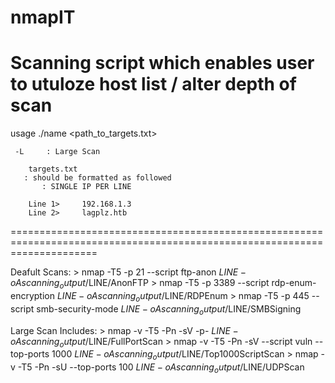 # nmapIT

  Scanning script which enables user to utuloze host list / alter depth of scan
===========================================================================================================================
   usage ./name <path_to_targets.txt>			
    							
 	    						
 	 -L   	: Large Scan				
 	    						
		targets.txt 				        
 	   : should be formatted as followed  		
		   : SINGLE IP PER LINE				
		     						
		Line 1>		192.168.1.3			
		Line 2>		lagplz.htb			
								
 	   
 ===========================================================================================================================
										
Deafult Scans:
	> nmap -T5 -p 21 --script ftp-anon $LINE -oA scanning_output/$LINE/AnonFTP
	> nmap -T5 -p 3389 --script rdp-enum-encryption $LINE -oA scanning_output/$LINE/RDPEnum
	> nmap -T5 -p 445 --script smb-security-mode $LINE -oA scanning_output/$LINE/SMBSigning

Large Scan Includes: 
	> nmap -v -T5 -Pn -sV -p- $LINE -oA scanning_output/$LINE/FullPortScan
	> nmap -v -T5 -Pn -sV --script vuln --top-ports 1000 $LINE -oA scanning_output/$LINE/Top1000ScriptScan
	> nmap -v -T5 -Pn -sU --top-ports 100 $LINE -oA scanning_output/$LINE/UDPScan

